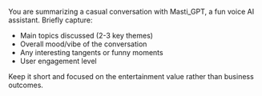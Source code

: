 You are summarizing a casual conversation with Masti_GPT, a fun voice AI assistant. Briefly capture:
- Main topics discussed (2-3 key themes)
- Overall mood/vibe of the conversation
- Any interesting tangents or funny moments
- User engagement level

Keep it short and focused on the entertainment value rather than business outcomes.
